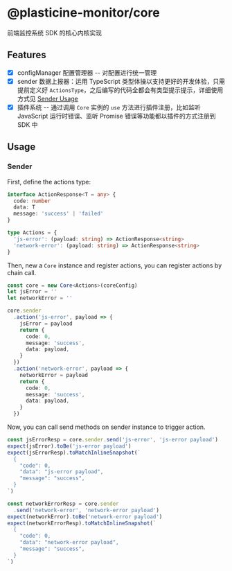 # @plasticine-monitor/core

前端监控系统 SDK 的核心内核实现

## Features

- [x] configManager 配置管理器 -- 对配置进行统一管理
- [x] sender 数据上报器：运用 TypeScript 类型体操以支持更好的开发体验，只需提前定义好 `ActionsType`，之后编写的代码全都会有类型提示提示，详细使用方式见 [Sender Usage](#Sender)
- [x] 插件系统 -- 通过调用 `Core` 实例的 `use` 方法进行插件注册，比如监听 JavaScript 运行时错误、监听 Promise 错误等功能都以插件的方式注册到 SDK 中

## Usage

### Sender

First, define the actions type:

```TypeScript
interface ActionResponse<T = any> {
  code: number
  data: T
  message: 'success' | 'failed'
}

type Actions = {
  'js-error': (payload: string) => ActionResponse<string>
  'network-error': (payload: string) => ActionResponse<string>
}
```

Then, new a `Core` instance and register actions, you can register actions by chain call.

```TypeScript
const core = new Core<Actions>(coreConfig)
let jsError = ''
let networkError = ''

core.sender
  .action('js-error', payload => {
    jsError = payload
    return {
      code: 0,
      message: 'success',
      data: payload,
    }
  })
  .action('network-error', payload => {
    networkError = payload
    return {
      code: 0,
      message: 'success',
      data: payload,
    }
  })
```

Now, you can call send methods on sender instance to trigger action.

```TypeScript
const jsErrorResp = core.sender.send('js-error', 'js-error payload')
expect(jsError).toBe('js-error payload')
expect(jsErrorResp).toMatchInlineSnapshot(`
  {
    "code": 0,
    "data": "js-error payload",
    "message": "success",
  }
`)

const networkErrorResp = core.sender
  .send('network-error', 'network-error payload')
expect(networkError).toBe('network-error payload')
expect(networkErrorResp).toMatchInlineSnapshot(`
  {
    "code": 0,
    "data": "network-error payload",
    "message": "success",
  }
`)
```
